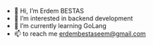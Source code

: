 - 👋 Hi, I’m Erdem BESTAS
- 👀 I’m interested in backend development
- 🌱 I’m currently learning GoLang
- 📫  to reach me erdembestaseem@gmail.com

<!---
erdembestas/erdembestas is a ✨ special ✨ repository because its `README.md` (this file) appears on your GitHub profile.
You can click the Preview link to take a look at your changes.
--->
